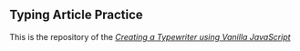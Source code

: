## **Typing Article Practice** 

This is the repository of the [*Creating a Typewriter using Vanilla JavaScript*](https://quincyoghenetejiri.hashnode.dev/creating-a-typewriter-using-vanilla-javascript)
